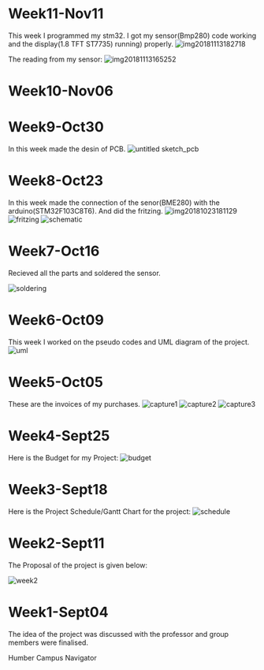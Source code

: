 # Week11-Nov11
This week I programmed my stm32. I got my sensor(Bmp280) code working and the display(1.8 TFT ST7735) running) properly.
![img20181113182718](https://user-images.githubusercontent.com/43187006/48524750-91254780-e84f-11e8-948d-13e60074ca6e.jpg)

The reading from my sensor:
![img20181113165252](https://user-images.githubusercontent.com/43187006/48524951-40fab500-e850-11e8-8ca0-16cc8dde1ad5.jpg)

# Week10-Nov06

# Week9-Oct30
In this week made the desin of PCB. 
![untitled sketch_pcb](https://user-images.githubusercontent.com/43187006/47760656-c2b4e500-dc8b-11e8-9a26-4d0bf8806cc0.png)


# Week8-Oct23 
In this week made the connection of the senor(BME280) with the arduino(STM32F103C8T6). And did the fritzing.
![img20181023181129](https://user-images.githubusercontent.com/43187006/47398065-4e64c980-d700-11e8-8845-140383855766.jpg)
![fritzing](https://user-images.githubusercontent.com/43187006/47397973-d1395480-d6ff-11e8-94ba-ef35f0b8f2c2.PNG)
![schematic](https://user-images.githubusercontent.com/43187006/47398280-6d179000-d701-11e8-9b5c-c245c7c5c796.PNG)



# Week7-Oct16
Recieved all the parts and soldered the sensor.

![soldering](https://user-images.githubusercontent.com/43187006/47397752-b3b7bb00-d6fe-11e8-9e4c-d51fe6e49984.PNG)

# Week6-Oct09
This week I worked on the pseudo codes and UML diagram of the project.
![uml](https://user-images.githubusercontent.com/43187006/47397700-810dc280-d6fe-11e8-89f4-6673c1096304.PNG)


# Week5-Oct05
These are the invoices of my purchases.
![capture1](https://user-images.githubusercontent.com/43187006/46379391-aa41b280-c66c-11e8-8469-8fc3fb06e37b.PNG)
![capture2](https://user-images.githubusercontent.com/43187006/46379397-aca40c80-c66c-11e8-9a69-69b6d4d3b564.PNG)
![capture3](https://user-images.githubusercontent.com/43187006/46379402-af9efd00-c66c-11e8-85bc-88a417ab023b.PNG)

# Week4-Sept25
Here is the Budget for my Project:
![budget](https://user-images.githubusercontent.com/43187006/47385063-02515f00-d6d7-11e8-813c-e31bbc4ff7d2.PNG)


# Week3-Sept18
Here is the Project Schedule/Gantt Chart for the project:
![schedule](https://user-images.githubusercontent.com/43187006/47384705-06c94800-d6d6-11e8-94b5-8812102553f1.PNG)

# Week2-Sept11
The Proposal of the project is given below:

![week2](https://user-images.githubusercontent.com/43187006/47384830-69224880-d6d6-11e8-97e9-42d2c19a7625.PNG)


# Week1-Sept04
The idea of the project was discussed with the professor and group members were finalised.

Humber Campus Navigator
